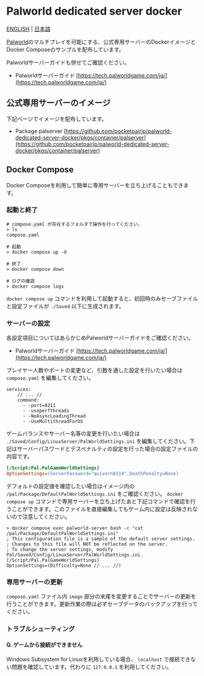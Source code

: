 # Palworld dedicated server docker

[ENGLISH](README.md) | [日本語](README-JA.md)

[Palworld](https://www.pocketpair.jp/palworld?lang=ja)のマルチプレイを可能にする、公式専用サーバーのDockerイメージとDocker Composeのサンプルを配布しています。

Palworldサーバーガイドも併せてご確認ください。

- Palworldサーバーガイド
[https://tech.palworldgame.com/ja/](https://tech.palworldgame.com/ja/)

## 公式専用サーバーのイメージ

下記ページでイメージを配布しています。

- Package palserver
[https://github.com/pocketpairjp/palworld-dedicated-server-docker/pkgs/container/palserver](https://github.com/pocketpairjp/palworld-dedicated-server-docker/pkgs/container/palserver)

## Docker Compose
Docker Composeを利用して簡単に専用サーバーを立ち上げることもできます。

### 起動と終了
```
# compose.yaml が存在するフォルダで操作を行ってください。
> ls
compose.yaml

# 起動
> docker compose up -d

# 終了
> docker compose down

# ログの確認
> docker compose logs
```

`docker compose up` コマンドを利用して起動すると、初回時のみセーブファイルと設定ファイルが `./Saved` 以下に生成されます。

### サーバーの設定

各設定項目についてはあらかじめPalworldサーバーガイドをご確認ください。

- Palworldサーバーガイド
[https://tech.palworldgame.com/ja/](https://tech.palworldgame.com/ja/)


プレイヤー人数やポートの変更など、引数を通した設定を行いたい場合は `compose.yaml` を編集してください。

```
services:
    // ... //
    command:
      - -port=8211
      - -useperfthreads
      - -NoAsyncLoadingThread
      - -UseMultithreadForDS
```

ゲームバランスやサーバー名等の変更を行いたい場合は `./Saved/Config/LinuxServer/PalWorldSettings.ini` を編集してください。下記はサーバーパスワードとデスペナルティの設定を行った場合の設定ファイルの内容です。

```ini
[/Script/Pal.PalGameWorldSettings]
OptionSettings=(ServerPassword="quivern0119",DeathPenalty=None)
```

デフォルトの設定値を確認したい場合はイメージ内の `/pal/Package/DefaultPalWorldSettings.ini` をご確認ください。 `docker compose up` コマンドで専用サーバーを立ち上げたあと下記コマンドで確認を行うことができます。このファイルを直接編集してもゲーム内に設定は反映されないので注意してください。

```
> docker compose exec palworld-server bash -c "cat /pal/Package/DefaultPalWorldSettings.ini"
; This configuration file is a sample of the default server settings.
; Changes to this file will NOT be reflected on the server.
; To change the server settings, modify Pal/Saved/Config/LinuxServer/PalWorldSettings.ini.
[/Script/Pal.PalGameWorldSettings]
OptionSettings=(Difficulty=None // ... //)
```

### 専用サーバーの更新

`compose.yaml` ファイル内 `image` 部分の末尾を変更することでサーバーの更新を行うことができます。更新作業の際は必ずセーブデータのバックアップを行ってください。

### トラブルシューティング

#### Q. ゲームから接続ができません
Windows Subsystem for Linuxを利用している場合、 `localhost` で接続できない問題を確認しています。代わりに `127.0.0.1` を利用してください。
